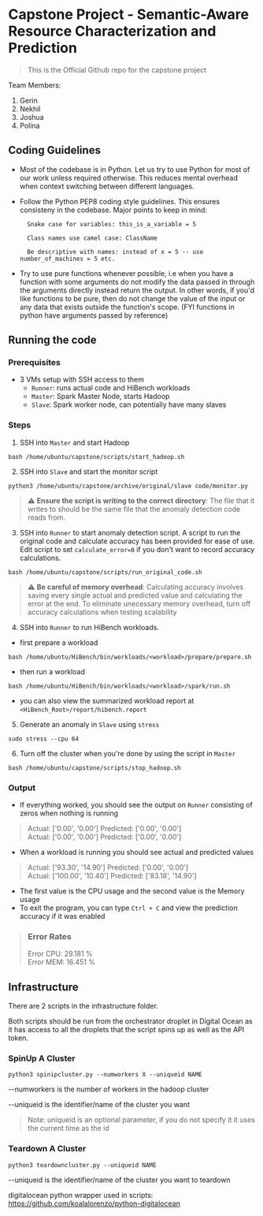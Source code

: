 # Capstone Project - Semantic-Aware Resource Characterization and Prediction

> This is the Official Github repo for the capstone project

Team Members:

1. Gerin
2. Nekhil
3. Joshua
4. Polina

## Coding Guidelines

* Most of the codebase is in Python. Let us try to use Python for most of our work unless required otherwise. This reduces mental overhead when context switching between different languages.

* Follow the Python PEP8 coding style guidelines. This ensures consisteny in the codebase. Major points to keep in mind:

        Snake case for variables: this_is_a_variable = 5

        Class names use camel case: ClassName

        Be descriptive with names: instead of x = 5 -- use number_of_machines = 5 etc.
        
* Try to use pure functions whenever possible, i.e when you have a function with some arguments do not modify the data passed in through the arguments directly instead return the output. In other words, if you'd like functions to be pure, then do not change the value of the input or any data that exists outside the function's scope. (FYI functions in python have arguments passed by reference)

## Running the code

### Prerequisites
 * 3 VMs setup with SSH access to them
     * `Runner`: runs actual code and HiBench workloads
     * `Master`: Spark Master Node, starts Hadoop
     * `Slave`: Spark worker node, can potentially have many slaves

### Steps
1. SSH into `Master` and start Hadoop
```
bash /home/ubuntu/capstone/scripts/start_hadoop.sh
```

2. SSH into `Slave` and start the monitor script
```
python3 /home/ubuntu/capstone/archive/original/slave code/monitor.py
```

> :warning: **Ensure the script is writing to the correct directory**: The file that it writes to should be the same file that the anomaly detection code reads from.

3. SSH into `Runner` to start anomaly detection script. A script to run the original code and calculate accuracy has been provided for ease of use. Edit script to set `calculate_error=0` if you don't want to record accuracy calculations.
```
bash /home/ubuntu/capstone/scripts/run_original_code.sh
```

> :warning: **Be careful of memory overhead**: Calculating accuracy involves saving every single actual and predicted value and calculating the error at the end. To eliminate unecessary memory overhead, turn off accuracy calculations when testing scalability

4. SSH into `Runner` to run HiBench workloads.
* first prepare a workload
```
bash /home/ubuntu/HiBench/bin/workloads/<workload>/prepare/prepare.sh
```
* then run a workload
```
bash /home/ubuntu/HiBench/bin/workloads/<workload>/spark/run.sh
```
* you can also view the summarized workload report at `<HiBench_Root>/report/hibench.report`

5. Generate an anomaly in `Slave` using `stress`
```
sudo stress --cpu 64
```

6. Turn off the cluster when you're done by using the script in `Master`
```
bash /home/ubuntu/capstone/scripts/stop_hadoop.sh
```

### Output
* If everything worked, you should see the output on `Runner` consisting of zeros when nothing is running
> Actual: ['0.00', '0.00'] Predicted: ['0.00', '0.00']  
> Actual: ['0.00', '0.00'] Predicted: ['0.00', '0.00']

* When a workload is running you should see actual and predicted values
> Actual: ['93.30', '14.90'] Predicted: ['0.00', '0.00']  
> Actual: ['100.00', '10.40'] Predicted: ['83.18', '14.90']

* The first value is the CPU usage and the second value is the Memory usage
* To exit the program, you can type `Ctrl + C` and view the prediction accuracy if it was enabled
> ### Error Rates ###  
> Error CPU: 29.181 %  
> Error MEM: 16.451 %  

## Infrastructure
There are 2 scripts in the infrastructure folder. 

Both scripts should be run from the orchestrator droplet in Digital Ocean as it has access to all the droplets that the script spins up as well as the API token.

### SpinUp A Cluster
```
python3 spinipcluster.py --numworkers X --uniqueid NAME
```
--numworkers is the number of workers in the hadoop cluster

--uniqueid is the identifier/name of the cluster you want

> Note: uniqueid is an optional parameter, if you do not specify it it uses the current time as the id

### Teardown A Cluster
```
python3 teardowncluster.py --uniqueid NAME
```
--uniqueid is the identifier/name of the cluster you want to teardown

digitalocean python wrapper used in scripts: https://github.com/koalalorenzo/python-digitalocean
